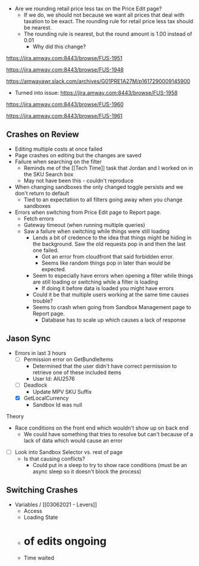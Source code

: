 - Are we rounding retail price less tax on the Price Edit page? 
	- If we do, we should not because we want all prices that deal with taxation to be exact. The rounding rule for retail price less tax should be nearest. 
	- The rounding rule is nearest, but the round amount is 1.00 instead of 0.01
		- Why did this change? 

https://jira.amway.com:8443/browse/FUS-1951

https://jira.amway.com:8443/browse/FUS-1948

https://amwayawr.slack.com/archives/G01PRE1A27M/p1617290009145900
- Turned into issue: https://jira.amway.com:8443/browse/FUS-1958 

https://jira.amway.com:8443/browse/FUS-1960

https://jira.amway.com:8443/browse/FUS-1961


## Crashes on Review
- Editing multiple costs at once failed
- Page crashes on editing but the changes are saved
- Failure when searching on the filter
	- Reminds me of the [[Tech Time]] task that Jordan and I worked on in the SKU Search box
	- May not have been this - couldn't reproduce
- When changing sandboxes the only changed toggle persists and we don't return to default
	- Tied to an expectation to all filters going away when you change sandboxes
- Errors when switching from Price Edit page to Report page. 
	- Fetch errors
	- Gateway timeout (when running multiple queries)
	- Saw a failure when switching while things were still loading
		- Lends a bit of credence to the idea that things might be hiding in the background. Saw the old requests pop in and then the last one failed.
			- Got an error from cloudfront that said forbidden error.
			- Seems like random things pop in later than would be expected.
		- Seem to especially have errors when opening a filter while things are still loading or switching while a filter is loading
			- If doing it before data is loaded you might have errors
		- Could it be that multiple users working at the same time causes trouble?
		- Seems to crash when going from Sandbox Management page to Report page. 
			- Database has to scale up which causes a lack of response

## Jason Sync
- Errors in last 3 hours
	- [ ] Permission error on GetBundleItems
		- Determined that the user didn't have correct permission to retrieve one of these included items
		- User Id: AIU2576
	- [ ] Deadlock
		- Update MPV SKU Suffix
	- [x] GetLocalCurrency
		- Sandbox Id was null

Theory 
- Race conditions on the front end which wouldn't show up on back end
	- We could have something that tries to resolve but can't because of a lack of data which would cause an error

- [ ] Look into Sandbox Selector vs. rest of page
	- Is that causing conflicts?
		- Could put in a sleep to try to show race conditions (must be an async sleep so it doesn't block the process)


## Switching Crashes
- Variables / [[03062021 - Levers]]
	- Access
	- Loading State
	- # of edits ongoing
	- Time waited